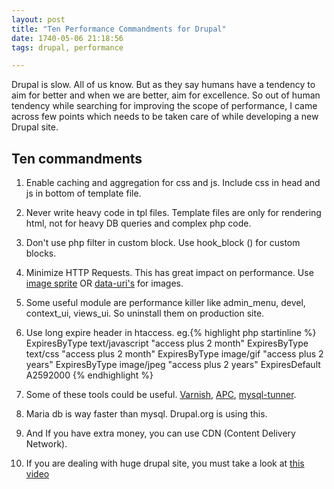 ```yaml
---
layout: post
title: "Ten Performance Commandments for Drupal"
date: 1740-05-06 21:18:56
tags: drupal, performance

---
```


Drupal is slow. All of us know. But as they say humans have a tendency to aim for better and when we are better, aim for excellence. So out of human tendency while searching for improving the scope of performance, I came across few points which needs to be taken care of while developing a new Drupal site.

**Ten commandments**
--------------------

1. Enable caching and aggregation for css and js. Include css in head and js in bottom of template file.

2. Never write heavy code in tpl files. Template files are only for rendering html, not for heavy DB queries and complex php code.

3. Don't use php filter in custom block. Use hook\_block () for custom blocks.

4. Minimize HTTP Requests. This has great impact on performance. Use [image sprite][image sprites] OR [data-uri's][data-uri] for images.

5. Some useful module are performance killer like admin\_menu, devel, context\_ui, views\_ui. So uninstall them on production site.

6. Use long expire header in htaccess. eg.{% highlight php startinline %}
ExpiresByType text/javascript "access plus 2 month"
ExpiresByType text/css "access plus 2 month"
ExpiresByType image/gif "access plus 2 years"
ExpiresByType image/jpeg "access plus 2 years"
ExpiresDefault A2592000
{% endhighlight %}


7. Some of these tools could be useful. [Varnish][varnish reverse proxy server], [APC][alternative php caching], [mysql-tunner][mysql-tunner].

8. Maria db is way faster than mysql. Drupal.org is using this.

9. And If you have extra money, you can use CDN (Content Delivery Network).

10. If you are dealing with huge drupal site, you must take a look at [this video][How huge drupal site is huge ?]

[image sprites]: http://css-tricks.com/css-sprites/  "image sprites"
[data-uri]: http://css-tricks.com/data-uris/  "data-uri"
[varnish reverse proxy server]: https://www.varnish-cache.org/about  "varnish reverse proxy server"
[alternative php caching]: http://www.php.net/manual/en/intro.apc.php  "alternative php caching"
[mysql-tunner]: http://www.ubuntugeek.com/mysqltuner-check-your-mysql-server-performance.html  "mysql-tunner"
[How huge drupal site is huge ?]: http://vimeo.com/55287602  "How huge drupal site is huge ?"
